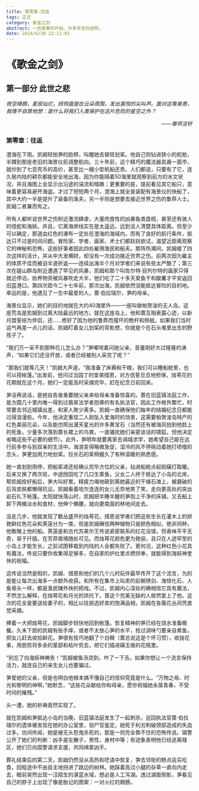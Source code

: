 ```yaml
---
title: 第零章-往返
tags: 正文
category: 歌金之剑
abstract: 一些故事的开始，许多传言的结局。
date: 2024/6/30 22:11:01
---
```

# 《歌金之剑》
## 第一部分 此世之悲

*夜空晴朗，星辰灿烂，鸱鸮盘旋在云朵周围，发出喜悦的尖叫声。面对这等美景，我情不自禁地想：是什么将我们人类保护在这片危险的星空之外？*
*<p align="right">——尊师洁轩</p>*
### 第零章：往返

澄海在下雨。凯姆轻拍芛的脸颊，叫醒她去替班划桨。他自己则钻进狭小的舵舱，半蹲到那座老旧的海景仪前调整航向。三十年前，这个精巧的魔法器具甫一面市，就炒到了七百壳币的高价，甚至比一艘小型帆船还贵。人们都说，只要有了它，连久居内陆的耕农都能安全地出海，因为你能隔着50海里就观察到前方的水文状况，并且海图上会显示出沿途的湍流和暗礁；更重要的是，提前看见其它船只，意味着更容易避开海盗。才过了短短两个月，澄海上就全是装配有海景仪的快船了，其中大约一半是提升了装备的渔夫，另一半则是想要去接近世界之伤的鲁莽人士。凯姆二者兼而有之。

所有人都听说世界之伤附近激流肆虐，大量肉食性的凶暴鱼类盘桓，甚至还有骇人的怪蛇和海妖。并且，它离海岸线实在是太遥远，远到没人清楚具体距离。但至少可以确定，那道血红色的瀑布一定处在澄海的海域内，而有了良好的航行条件，抵达只不过是时间问题。冒险家、学者、画家、术士们都跃跃欲试，渴望近距离观察它的神秘和恐怖，这些好事者因此四处雇佣渔民和船夫。那阵热潮间，凯姆接了四次这样的活计，并从中大发横财，却没有一次成功接近世界之伤。前两次因为雇主的体质不佳而被迫半道折返——连续出海半个月对学者们来说有些太严酷了；第三次在磋山群岛附近遭遇了罕见的风暴，凯姆和那个叫佐尔特·目列尔特的画家只得就近停泊，给养物资被风暴吹走大半，他们吃了二十多天臭鱼干和酸薯才平安返回旧蓝港口。第四次距今二十七年前，那次出海，凯姆依然没能抵达冒险的目的地。幸运的是，他遇见了一生中最爱的人，蔷·伯拉瑞尔，芛的母亲。

海景仪显示，她们的目的地就在大约40海里外——一座叫做帕贺浚的无人岛。这座荒岛是凯姆到过离大陆最远的地方。就在这座岛上，他和蔷互相表露心迹，以新月盟誓结为伴侣，还……修好了因为他的鲁莽而撞坏的桅杆和侧舷。如果我们当时运气再差一点儿的话，凯姆盯着女儿划桨的背影想，你就是个在石头堆里出生的野孩子了。

“我们万一采不到那种花儿怎么办？”芛嘟哝着问她父亲，音量刚好大过隆隆的涛声，“如果它们还没开放，或者已经被别人采完了呢？”

“那我们就等几天！”凯姆大声道，“我准备了床褥和干粮，我们可以睡船舱里，也可以搭帐篷。”出发前，他问过当园丁的堂弟措恩，对方信誓旦旦地担保，烛萼花的花期就在这个月，她们一定能及时采摘完毕，赶在纪念日前回来。

芛没再说话，是她自告奋勇要随父亲来给母亲准备惊喜的。蔷在旧蓝镇法庭工作，是方圆几十里内唯一得到过翡翠法学者勋章的有名执法官，因此工作格外繁忙，时常要去邻近城镇出差，和家人聚少离多。凯姆一直确保他们每年的结婚纪念日都能过得浪漫些。今年，他决定重现二人刚坠入爱海时的场景，这需要帕贺浚岛特产的红色美丽花朵，以及能仿照出漫天星光的许多黄宝石（当然还有被海风拍到他脸上的死鱼，少量多次落到蔷长裙上的鸟粪，一直骚扰她们亲密谈话的啸狐，但他决定省略这些不必要的细节）。此外，芛明年就要离家去谒城求学，她希望自己能在远行前多参与到双亲的生活中。海浪变得略微急促，湿冷的风不停挑动着她打喷嚏的念头，芛更加用力地划桨。拉长石的桨柄握久了有种温暖的熟悉感。

她一直划到雨停，把船桨递还给确认完毕方位的父亲，钻进船舱点起硫磺灯取暖。后来又换了两次班，中途囫囵吃了几口生熏鱼，父女二人终于抵达了小岛的北岸。帮凯姆拴好船后，芛大叫好累，精疲力竭地砸到离她最近的干燥石滩上，被磨破的后背皮肤都懒得抗议。凯姆看着哈欠连连的女儿无奈地笑了笑，走向更高处的突出岩石扎下帐篷。太阳就快落山时，凯姆把半睡半醒的芛抱上干净的床铺，又去船上卸下两桶淡水和食材，他伸个懒腰，就向更南面的林地间走去。

没走几步，他就发现了数丛盛开的烛萼花。措恩说学者们把这些生长在灌木上的娇艳鲜红色花朵和荚蒾分为一类，但是凯姆确信两种植物只是颜色相似，绝非同种，他敢赌上他的船。荚蒾是和古代苏美尔王传说紧密联系的红花没错，但香味平平无奇，易于扦插，在芳菲南境随处可见。而烛萼花颜色更为艳丽，且只在人迹罕至的小岛上才能生长，之前试图移栽到内陆的人全都失败了。更何况，这种红色小花具有魔法，传说只要你收集得足够多，在自家的炉灶里点燃供奉，就能得到海妖神奎休的祝福。

这传说当然是假的，凯姆、措恩和他们的几个儿时玩伴最早传开了这个流言，为的是能让每次出海多一点额外收获。和所有在集市上叫卖的前朝锈剑、海怪化石、人鱼骨头一样，都是渔民赚外快的把戏。不过，凯姆内心深处的确相信它具有魔法，不然怎么解释，在烛萼花和月光的烘托下，蔷这个完美无缺的人居然爱上了他。这次的花全是要送给妻子的，相比以往挑选好卖的饱满品相，凯姆在各簇花丛间凭直觉采摘。

捧着一大把烛萼花，凯姆脚步轻快地回到帐篷。恢复精神的芛已经在烧水准备晚餐。久未下厨的凯姆有些手痒，或者不太放心芛的水平，抢过调味勺要亲自煮鱼，把女儿赶去收拾鲜花。芛很有技巧地翻了个白眼（蔷总说这是个坏习惯），收拢花束，用厨剪将多余的茎部和枯叶剪去，把它们插进磺玉做的花瓶里。

“别忘了向海妖神祷告！”凯姆被鱼汤烫到，咋了一下舌。如果你想让一个流言保持活力，就连自己的亲生女儿也要骗过。

芛爱她的父亲，但是也明白他根本搞不懂自己的信仰究竟是什么。“万物之母、时光和黎明的神啊，”她默念，“这些花朵献给你和母亲，愿你祝福她永葆青春，不受时间的摧残。”

头一遭，她的祈祷竟然实现了。

就在凯姆和芛抵达小岛的当晚，旧蓝镇法庭发生了一起刺杀，巡回执法官蔷·伯拉瑞尔的遗体被发现在她的办公室里，验尸官鉴定，她死于利刃刺破颈部造成的失血过多。坊间传闻，她是被无头怨鬼杀死的，那是一则完全靠不住的恐怖传说。镇警公开了她们的判断：凶手是左撇子，男性，身材中等；有迹象表明他已经逃离辖区，她们已向国警请求支援，共同缉拿凶手。

葬礼结束后的第二天，凯姆仍然没从高热和呓语中恢复，芛去邻街的糕点店买吃食，回程途中不由自主地拐进了路边的树林。她踩着高过小腿的杂草一直向内走去，眼前突然出现一汪陌生的湛蓝水域，想必是人工泻湖。透过湖面倒影，芛看见自己的脖子上出现了像是胎记的图案：一对火红的翅膀。




<!-- More info: [Deployment](https://hexo.io/docs/one-command-deployment.html) -->
